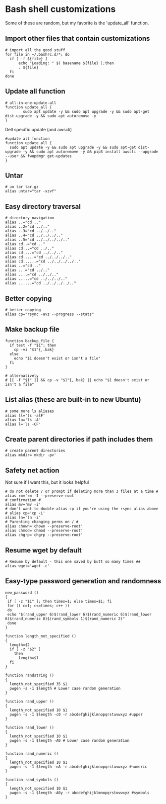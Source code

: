 # Bash shell customizations
Some of these are random, but my favorite is the 'update_all' function.

## Import other files that contain customizations
```
# import all the good stuff
for file in ~/.bashrc.d/*; do
  if [ -f ${file} ]
      echo "Loading: " $( basename ${file} );then
      . ${file}
  fi
done
```

## Update all function
```
# all-in-one-update-all
function update_all {
        sudo apt update -y && sudo apt upgrade -y && sudo apt-get dist-upgrade -y && sudo apt autoremove -y
}
```
Dell specific update (and awscli)
```
#update all function
function update_all {
  sudo apt update -y && sudo apt upgrade -y && sudo apt-get dist-upgrade -y && sudo apt autoremove -y && pip3 install awscli --upgrade --user && fwupdmgr get-updates
}
```

## Untar
```
# un tar tar.gz
alias untar="tar -xzvf"
```

## Easy directory traversal
```
# directory navigation
alias ..="cd .."
alias ..2="cd ../.."
alias ..3="cd ../../.."
alias ..4="cd ../../../.."
alias ..5="cd ../../../../.."
alias cd..="cd .."
alias cd...="cd ../.."
alias cd....="cd ../../.."
alias cd.....="cd ../../../.."
alias cd......="cd ../../../../.."
alias ..="cd .."
alias ...="cd ../.."
alias ....="cd ../../.."
alias .....="cd ../../../.."
alias ......="cd ../../../../.."
```

## Better copying
```
# better copying
alias cp="rsync -avz --progress --stats"
```

## Make backup file
```
function backup_file {
  if test -f "$1"; then
    cp -vi "$1"{,.bak}
  else
    echo "$1 doesn't exist or isn't a file"
  fi
}

# alternatively
# [[ -f "$1" ]] && cp -v "$1"{,.bak} || echo "$1 doesn't exist or isn't a file"
```


## List alias (these are built-in to new Ubuntu)
```
# some more ls aliases
alias ll='ls -alF'
alias la='ls -A'
alias l='ls -CF'
```

## Create parent directories if path includes them
```
# create parent directories
alias mkdir='mkdir -pv'
```

## Safety net action
Not sure if I want this, but it looks helpful
```
# do not delete / or prompt if deleting more than 3 files at a time #
alias rm='rm -I --preserve-root'
# confirmation #
alias mv='mv -i'
# don't want to double-alias cp if you're using the rsync alias above
# alias cp='cp -i'
alias ln='ln -i'
# Parenting changing perms on / #
alias chown='chown --preserve-root'
alias chmod='chmod --preserve-root'
alias chgrp='chgrp --preserve-root'
```

## Resume wget by default
```
# Resume by default - this one saved by butt so many times ##
alias wget='wget -c'
```

## Easy-type password generation and randomness
```
new_password ()
{
 if [ -z "$1" ]; then times=1; else times=$1; fi
 for (( c=1; c<=times; c++ ))
 do
 echo "$(rand_upper 6)$(rand_lower 6)$(rand_numeric 6)$(rand_lower 6)$(rand_numeric 8)$(rand_symbols 1)$(rand_numeric 2)"
 done
}

function length_not_specified ()
{
  length=$2
  if [ -z "$2" ]
    then
      length=$1
  fi
}

function randstring ()
{
  length_not_specified 35 $1
  pwgen -s -1 $length # Lower case random generation
}

function rand_upper ()
{
  length_not_specified 10 $1 
  pwgen -s -1 $length -c0 -r abcdefghijklmnopqrstuvwxyz #upper
}

function rand_lower ()
{
  length_not_specified 10 $1
  pwgen -s -1 $length -A0 # Lower case random generation
}

function rand_numeric ()
{
  length_not_specified 10 $1
  pwgen -s -1 $length -nA -r abcdefghijklmnopqrstuvwxyz #numeric
}

function rand_symbols ()
{
  length_not_specified 10 $1
  pwgen -s -1 $length -A0y -r abcdefghijklmnopqrstuvwxyz #symbols
}
```
